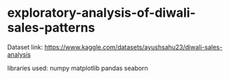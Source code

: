 # exploratory-analysis-of-diwali-sales-patterns

Dataset link:
https://www.kaggle.com/datasets/ayushsahu23/diwali-sales-analysis

libraries used:
numpy
matplotlib
pandas
seaborn

